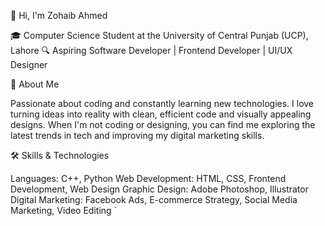 👋 Hi, I'm Zohaib Ahmed

🎓 Computer Science Student at the University of Central Punjab (UCP), Lahore
🔍 Aspiring Software Developer | Frontend Developer | UI/UX Designer

🚀 About Me

Passionate about coding and constantly learning new technologies. I love turning ideas into reality with clean, efficient code and visually appealing designs. When I'm not coding or designing, you can find me exploring the latest trends in tech and improving my digital marketing skills.

🛠 Skills & Technologies


Languages: C++, Python
Web Development: HTML, CSS, Frontend Development, Web Design
Graphic Design: Adobe Photoshop, Illustrator
Digital Marketing: Facebook Ads, E-commerce Strategy, Social Media Marketing, Video Editing
`

